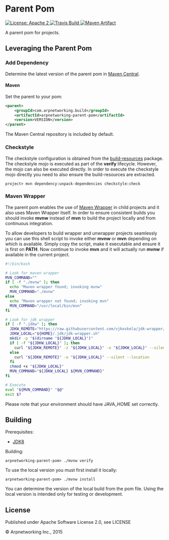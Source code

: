 Parent Pom
==========

<a href="https://raw.githubusercontent.com/ArpNetworking/arpnetworking-parent-pom/master/LICENSE">
    <img src="https://img.shields.io/hexpm/l/plug.svg"
         alt="License: Apache 2">
</a>
<a href="https://travis-ci.org/ArpNetworking/arpnetworking-parent-pom/">
    <img src="https://travis-ci.org/ArpNetworking/arpnetworking-parent-pom.png?branch=master"
         alt="Travis Build">
</a>
<a href="http://search.maven.org/#search%7Cga%7C1%7Cg%3A%22com.arpnetworking.build%22%20a%3A%22arpnetworking-parent-pom%22">
    <img src="https://img.shields.io/maven-central/v/com.arpnetworking.build/arpnetworking-parent-pom.svg"
         alt="Maven Artifact">
</a>

A parent pom for projects.


Leveraging the Parent Pom
-------------------------

### Add Dependency

Determine the latest version of the parent pom in [Maven Central](http://search.maven.org/#search%7Cga%7C1%7Cg%3A%22com.arpnetworking.build%22%20a%3A%22arpnetworking-parent-pom%22).

#### Maven

Set the parent to your pom:

```xml
<parent>
    <groupId>com.arpnetworking.build</groupId>
    <artifactId>arpnetworking-parent-pom</artifactId>
    <version>VERSION</version>
</parent>
```

The Maven Central repository is included by default.

### Checkstyle

The checkstyle configuration is obtained from the [build-resources]() package.  The checkstyle mojo is executed as part of the __verify__ lifecycle.  However, the mojo can also be executed directly.  In order to execute the checkstyle mojo directly you need to also ensure the build-resources are extracted.

    project> mvn dependency:unpack-dependencies checkstyle:check

### Maven Wrapper

The parent pom enables the use of [Maven Wrapper](https://github.com/rimerosolutions/maven-wrapper) in child projects and it also uses Maven Wrapper itself. In order to ensure consistent builds you should invoke __mvnw__ instead of __mvn__ to build the project locally and from continuous integration.

To allow developers to build wrapper and unwrapper projects seamlessly you can use this shell script to invoke either __mvnw__ or __mvn__ depending on which is available. Simply copy the script, make it executable and ensure it is first on __PATH__. Now continue to invoke __mvn__ and it will actually run __mvnw__ if available in the current project.

```bash
#!/bin/bash

# Look for maven wrapper
MVN_COMMAND=""
if [ -f "./mvnw" ]; then
  echo "Maven wrapper found; invoking mvnw"
  MVN_COMMAND="./mvnw"
else
  echo "Maven wrapper not found; invoking mvn"
  MVN_COMMAND="/usr/local/bin/mvn"
fi

# Look for jdk wrapper
if [ -f ".jdkw" ]; then
  JDKW_REMOTE="https://raw.githubusercontent.com/vjkoskela/jdk-wrapper/master/jdk-wrapper.sh"
  JDKW_LOCAL="${HOME}/.jdk/jdk-wrapper.sh"
  mkdir -p "$(dirname "${JDKW_LOCAL}")"
  if [ -f "${JDKW_LOCAL}" ]; then
    curl "${JDKW_REMOTE}" -z "${JDKW_LOCAL}" -o "${JDKW_LOCAL}" --silent --location
  else
    curl "${JDKW_REMOTE}" -o "${JDKW_LOCAL}" --silent --location
  fi
  chmod +x "${JDKW_LOCAL}"
  MVN_COMMAND="${JDKW_LOCAL} ${MVN_COMMAND}"
fi

# Execute
eval "${MVN_COMMAND}" "$@"
exit $?
```

Please note that your environment should have JAVA_HOME set correctly.

Building
--------

Prerequisites:
* [JDK8](http://www.oracle.com/technetwork/java/javase/downloads/jdk8-downloads-2133151.html)

Building:

    arpnetworking-parent-pom> ./mvnw verify

To use the local version you must first install it locally:

    arpnetworking-parent-pom> ./mvnw install

You can determine the version of the local build from the pom file.  Using the local version is intended only for testing or development.

License
-------

Published under Apache Software License 2.0, see LICENSE

&copy; Arpnetworking Inc., 2015
